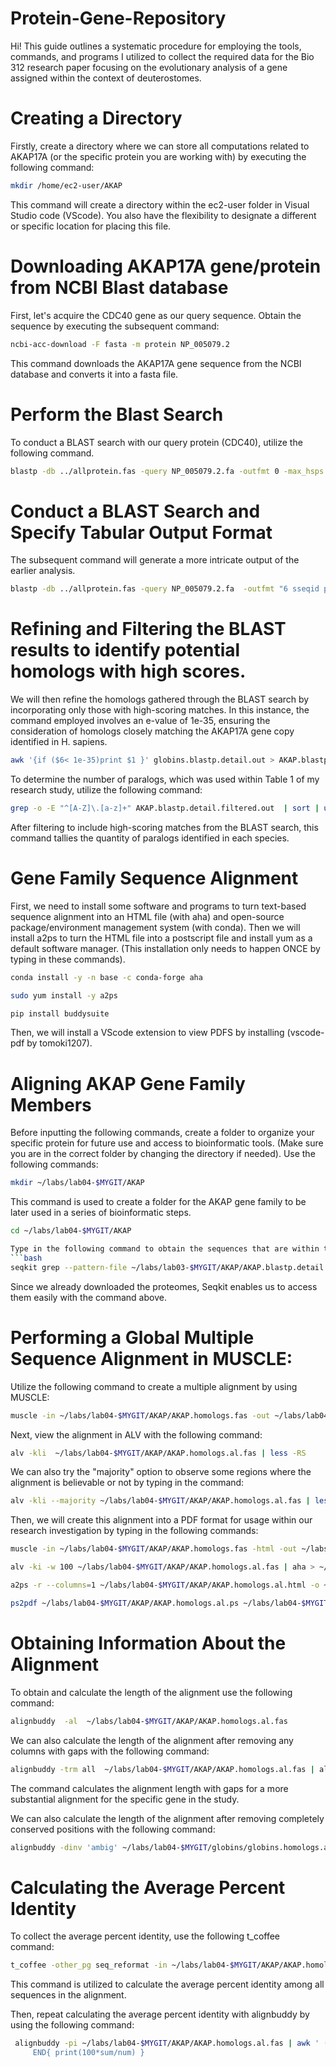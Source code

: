 # Protein-Gene-Repository
Hi! This guide outlines a systematic procedure for employing the tools, commands, and programs I utilized to collect the required data for the Bio 312 research paper focusing on the evolutionary analysis of a gene assigned within the context of deuterostomes.

# Creating a Directory
Firstly, create a directory where we can store all computations related to AKAP17A (or the specific protein you are working with) by executing the following command: 
```bash
mkdir /home/ec2-user/AKAP
```
This command will create a directory within the ec2-user folder in Visual Studio code (VScode). You also have the flexibility to designate a different or specific location for placing this file.

# Downloading AKAP17A gene/protein from NCBI Blast database
First, let's acquire the CDC40 gene as our query sequence. Obtain the sequence by executing the subsequent command:
```bash
ncbi-acc-download -F fasta -m protein NP_005079.2
```

This command downloads the AKAP17A gene sequence from the NCBI database and converts it into a fasta file.

# Perform the Blast Search 

To conduct a BLAST search with our query protein (CDC40), utilize the following command.
```bash
blastp -db ../allprotein.fas -query NP_005079.2.fa -outfmt 0 -max_hsps 1 -out AKAP.blastp.typical.out
```
# Conduct a BLAST Search and Specify Tabular Output Format
The subsequent command will generate a more intricate output of the earlier analysis.
```bash
blastp -db ../allprotein.fas -query NP_005079.2.fa  -outfmt "6 sseqid pident length mismatch gapopen evalue bitscore pident stitle"  -max_hsps 1 -out AKAP.blastp.detail.out
```
# Refining and Filtering the BLAST results to identify potential homologs with high scores.

We will then refine the homologs gathered through the BLAST search by incorporating only those with high-scoring matches. In this instance, the command employed involves an e-value of 1e-35, ensuring the consideration of homologs closely matching the AKAP17A gene copy identified in H. sapiens.
```bash
awk '{if ($6< 1e-35)print $1 }' globins.blastp.detail.out > AKAP.blastp.detail.filtered.out
```
To determine the number of paralogs, which was used within Table 1 of my research study, utilize the following command:
```bash
grep -o -E "^[A-Z]\.[a-z]+" AKAP.blastp.detail.filtered.out  | sort | uniq -c
```
After filtering to include high-scoring matches from the BLAST search, this command tallies the quantity of paralogs identified in each species.

# Gene Family Sequence Alignment 
First, we need to install some software and programs to turn text-based sequence alignment into an HTML file (with aha) and open-source package/environment management system (with conda). Then we will install a2ps to turn the HTML file into a postscript file and install yum as a default software manager. (This installation only needs to happen ONCE by typing in these commands). 
```bash
conda install -y -n base -c conda-forge aha
```
```bash
sudo yum install -y a2ps
```
```bash
pip install buddysuite
```
Then, we will install a VScode extension to view PDFS by installing (vscode-pdf by tomoki1207). 

# Aligning AKAP Gene Family Members 
Before inputting the following commands, create a folder to organize your specific protein for future use and access to bioinformatic tools. (Make sure you are in the correct folder by changing the directory if needed). Use the following commands: 
```bash
mkdir ~/labs/lab04-$MYGIT/AKAP
```
This command is used to create a folder for the AKAP gene family to be later used in a series of bioinformatic steps. 
```bash
cd ~/labs/lab04-$MYGIT/AKAP

Type in the following command to obtain the sequences that are within the BLAST output file:
```bash
seqkit grep --pattern-file ~/labs/lab03-$MYGIT/AKAP/AKAP.blastp.detail.filtered.out ~/labs/lab03-$MYGIT/allprotein.fas > ~/labs/lab04-$MYGIT/AKAP/AKAP.homologs.fas
```
Since we already downloaded the proteomes, Seqkit enables us to access them easily with the command above. 

# Performing a Global Multiple Sequence Alignment in MUSCLE: 

Utilize the following command to create a multiple alignment by using MUSCLE: 
```bash
muscle -in ~/labs/lab04-$MYGIT/AKAP/AKAP.homologs.fas -out ~/labs/lab04-$MYGIT/AKAP/AKAP.homologs.al.fas
```
Next, view the alignment in ALV with the following command: 
```bash
alv -kli  ~/labs/lab04-$MYGIT/AKAP/AKAP.homologs.al.fas | less -RS
```
We can also try the "majority" option to observe some regions where the alignment is believable or not by typing in the command: 
```bash
alv -kli --majority ~/labs/lab04-$MYGIT/AKAP/AKAP.homologs.al.fas | less -RS
```
Then, we will create this alignment into a PDF format for usage within our research investigation by typing in the following commands: 
```bash
muscle -in ~/labs/lab04-$MYGIT/AKAP/AKAP.homologs.fas -html -out ~/labs/lab04-$MYGIT/AKAP/AKAP.homologs.al.html
```
```bash
alv -ki -w 100 ~/labs/lab04-$MYGIT/AKAP/AKAP.homologs.al.fas | aha > ~/labs/lab04-$MYGIT/AKAP/AKAP.homologs.al.html
```
```bash
a2ps -r --columns=1 ~/labs/lab04-$MYGIT/AKAP/AKAP.homologs.al.html -o ~/labs/lab04-$MYGIT/AKAP/AKAP.homologs.al.ps
```
```bash
ps2pdf ~/labs/lab04-$MYGIT/AKAP/AKAP.homologs.al.ps ~/labs/lab04-$MYGIT/AKAP/AKAP.homologs.al.pdf
```
# Obtaining Information About the Alignment 
To obtain and calculate the length of the alignment use the following command: 
```bash
alignbuddy  -al  ~/labs/lab04-$MYGIT/AKAP/AKAP.homologs.al.fas
```
We can also calculate the length of the alignment after removing any columns with gaps with the following command: 
```bash
alignbuddy -trm all  ~/labs/lab04-$MYGIT/AKAP/AKAP.homologs.al.fas | alignbuddy  -al
```
The command calculates the alignment length with gaps for a more substantial alignment for the specific gene in the study. 

We can also calculate the length of the alignment after removing completely conserved positions with the following command: 
```bash
alignbuddy -dinv 'ambig' ~/labs/lab04-$MYGIT/globins/globins.homologs.al.fas | alignbuddy  -al
```
# Calculating the Average Percent Identity 
To collect the average percent identity, use the following t_coffee command: 
```bash
t_coffee -other_pg seq_reformat -in ~/labs/lab04-$MYGIT/AKAP/AKAP.homologs.al.fas -output sim
```
This command is utilized to calculate the average percent identity among all sequences in the alignment. 

Then, repeat calculating the average percent identity with alignbuddy by using the following command: 
```bash
 alignbuddy -pi ~/labs/lab04-$MYGIT/AKAP/AKAP.homologs.al.fas | awk ' (NR>2)  { for (i=2;i<=NF  ;i++){ sum+=$i;num++} }
     END{ print(100*sum/num) } 
```
